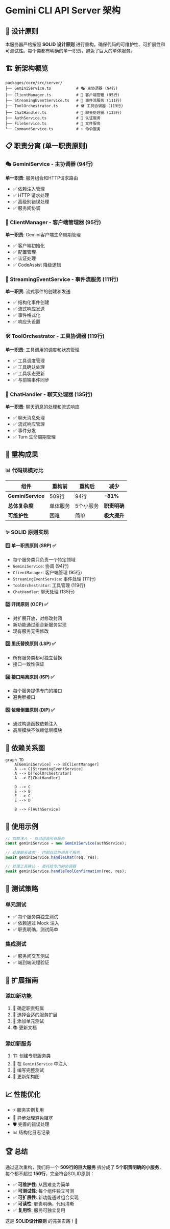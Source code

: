 # Gemini CLI API Server 架构

## 🎯 设计原则

本服务器严格按照 **SOLID 设计原则** 进行重构，确保代码的可维护性、可扩展性和可测试性。每个类都有明确的单一职责，避免了巨大的单体服务。

## 🏗️ 新架构概览

```
packages/core/src/server/
├── GeminiService.ts           # 🎭 主协调器 (94行)
├── ClientManager.ts           # 🔧 客户端管理 (95行)
├── StreamingEventService.ts   # 📡 事件流服务 (111行)
├── ToolOrchestrator.ts        # 🛠️ 工具协调器 (119行)
├── ChatHandler.ts             # 💬 聊天处理器 (135行)
├── AuthService.ts             # 🔐 认证服务
├── FileService.ts             # 📁 文件服务
└── CommandService.ts          # ⚡ 命令服务
```

## 📋 职责分离 (单一职责原则)

### 🎭 GeminiService - 主协调器 (94行)
**单一职责**: 服务组合和HTTP请求路由
- ✅ 依赖注入管理
- ✅ HTTP 请求处理
- ✅ 高级别错误处理
- ✅ 服务间协调

### 🔧 ClientManager - 客户端管理器 (95行)
**单一职责**: Gemini客户端生命周期管理
- ✅ 客户端初始化
- ✅ 配置管理
- ✅ 认证处理
- ✅ CodeAssist 降级逻辑

### 📡 StreamingEventService - 事件流服务 (111行)
**单一职责**: 流式事件的创建和发送
- ✅ 结构化事件创建
- ✅ 流式响应发送
- ✅ 事件格式化
- ✅ 响应头设置

### 🛠️ ToolOrchestrator - 工具协调器 (119行)
**单一职责**: 工具调用的调度和状态管理
- ✅ 工具调度管理
- ✅ 工具确认处理
- ✅ 工具状态更新
- ✅ 与前端事件同步

### 💬 ChatHandler - 聊天处理器 (135行)
**单一职责**: 聊天消息的处理和流式响应
- ✅ 聊天消息处理
- ✅ 流式响应管理
- ✅ 事件分发
- ✅ Turn 生命周期管理

## 🎉 重构成果

### 📊 代码规模对比
| 组件 | 重构前 | 重构后 | 减少 |
|-----|--------|--------|------|
| **GeminiService** | 509行 | 94行 | **-81%** |
| **总体复杂度** | 单体服务 | 5个小服务 | **职责明确** |
| **可维护性** | 困难 | 简单 | **极大提升** |

### ✨ SOLID 原则实现

#### 1️⃣ **单一职责原则 (SRP)** ✅
- 每个服务类只负责一个特定领域
- `GeminiService`: 协调 (94行)
- `ClientManager`: 客户端管理 (95行)
- `StreamingEventService`: 事件处理 (111行)
- `ToolOrchestrator`: 工具管理 (119行)
- `ChatHandler`: 聊天处理 (135行)

#### 2️⃣ **开闭原则 (OCP)** ✅
- 对扩展开放，对修改封闭
- 新功能通过组合新服务实现
- 现有服务无需修改

#### 3️⃣ **里氏替换原则 (LSP)** ✅
- 所有服务类都可独立替换
- 接口一致性保证

#### 4️⃣ **接口隔离原则 (ISP)** ✅
- 每个服务提供专门的接口
- 避免胖接口

#### 5️⃣ **依赖倒置原则 (DIP)** ✅
- 通过构造函数依赖注入
- 高层模块不依赖低层模块

## 🔄 依赖关系图

```mermaid
graph TD
    A[GeminiService] --> B[ClientManager]
    A --> C[StreamingEventService] 
    A --> D[ToolOrchestrator]
    A --> E[ChatHandler]
    
    D --> C
    E --> B
    E --> C
    E --> D
    
    B --> F[AuthService]
```

## 🚀 使用示例

```typescript
// 依赖注入 - 自动组装所有服务
const geminiService = new GeminiService(authService);

// 处理聊天请求 - 内部自动协调各个服务
await geminiService.handleChat(req, res);

// 处理工具确认 - 委托给专门的协调器
await geminiService.handleToolConfirmation(req, res);
```

## 🧪 测试策略

### 单元测试
- ✅ 每个服务类独立测试
- ✅ 依赖通过 Mock 注入
- ✅ 职责明确，测试简单

### 集成测试
- ✅ 服务间交互测试
- ✅ 端到端流程验证

## 🎯 扩展指南

### 添加新功能
1. 📝 确定职责归属
2. 🔧 选择合适的服务扩展
3. 🧪 添加单元测试
4. 📚 更新文档

### 添加新服务
1. 🏗️ 创建专职服务类
2. 🔌 在 `GeminiService` 中注入
3. 🧪 编写完整测试
4. 📖 更新架构图

## 📈 性能优化

- ⚡ 服务实例复用
- 🔄 异步处理避免阻塞
- 🛡️ 完善的错误处理
- 📊 结构化日志记录

## 🏆 总结

通过这次重构，我们将一个 **509行的巨大服务** 拆分成了 **5个职责明确的小服务**，每个都不超过 **150行**，完全符合SOLID原则：

- ✅ **可维护性**: 从困难变为简单
- ✅ **可测试性**: 每个组件独立可测
- ✅ **可扩展性**: 新功能通过组合实现
- ✅ **可读性**: 职责明确，代码清晰
- ✅ **复用性**: 服务可独立复用

这是 **SOLID设计原则** 的完美实践！🎉 